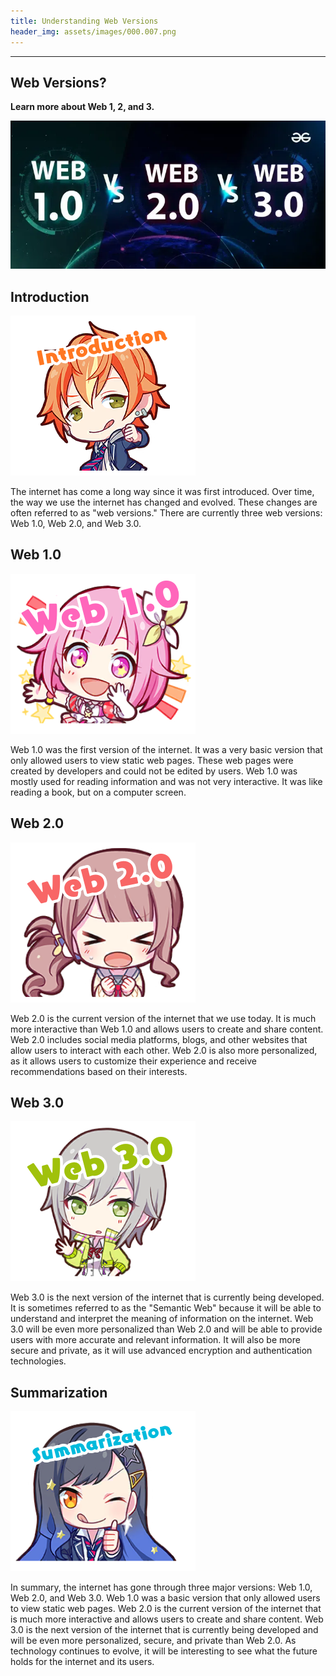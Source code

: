 ```yaml
---
title: Understanding Web Versions
header_img: assets/images/000.007.png
---
```

---

## Web Versions?
**Learn more about Web 1, 2, and 3.**

![000.001](/assets/images/000.001.jpeg)

## Introduction

![000.002](/assets/images/000.002.png)

The internet has come a long way since it was first introduced. Over time, the way we use the internet has changed and evolved. These changes are often referred to as "web versions." There are currently three web versions: Web 1.0, Web 2.0, and Web 3.0.

## Web 1.0

![000.003](/assets/images/000.003.png)

Web 1.0 was the first version of the internet. It was a very basic version that only allowed users to view static web pages. These web pages were created by developers and could not be edited by users. Web 1.0 was mostly used for reading information and was not very interactive. It was like reading a book, but on a computer screen.

## Web 2.0

![000.004](/assets/images/000.004.png)

Web 2.0 is the current version of the internet that we use today. It is much more interactive than Web 1.0 and allows users to create and share content. Web 2.0 includes social media platforms, blogs, and other websites that allow users to interact with each other. Web 2.0 is also more personalized, as it allows users to customize their experience and receive recommendations based on their interests.

## Web 3.0

![000.005](/assets/images/000.005.png)

Web 3.0 is the next version of the internet that is currently being developed. It is sometimes referred to as the "Semantic Web" because it will be able to understand and interpret the meaning of information on the internet. Web 3.0 will be even more personalized than Web 2.0 and will be able to provide users with more accurate and relevant information. It will also be more secure and private, as it will use advanced encryption and authentication technologies.

## Summarization

![000.006](/assets/images/000.006.png)

In summary, the internet has gone through three major versions: Web 1.0, Web 2.0, and Web 3.0. Web 1.0 was a basic version that only allowed users to view static web pages. Web 2.0 is the current version of the internet that is much more interactive and allows users to create and share content. Web 3.0 is the next version of the internet that is currently being developed and will be even more personalized, secure, and private than Web 2.0. As technology continues to evolve, it will be interesting to see what the future holds for the internet and its users.
